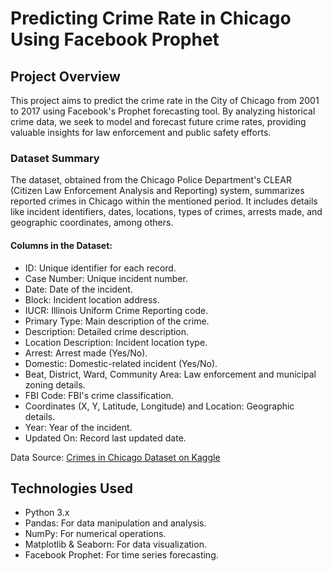 # Predicting Crime Rate in Chicago Using Facebook Prophet

## Project Overview

This project aims to predict the crime rate in the City of Chicago from 2001 to 2017 using Facebook's Prophet forecasting tool. By analyzing historical crime data, we seek to model and forecast future crime rates, providing valuable insights for law enforcement and public safety efforts.

### Dataset Summary

The dataset, obtained from the Chicago Police Department's CLEAR (Citizen Law Enforcement Analysis and Reporting) system, summarizes reported crimes in Chicago within the mentioned period. It includes details like incident identifiers, dates, locations, types of crimes, arrests made, and geographic coordinates, among others.

#### Columns in the Dataset:
- ID: Unique identifier for each record.
- Case Number: Unique incident number.
- Date: Date of the incident.
- Block: Incident location address.
- IUCR: Illinois Uniform Crime Reporting code.
- Primary Type: Main description of the crime.
- Description: Detailed crime description.
- Location Description: Incident location type.
- Arrest: Arrest made (Yes/No).
- Domestic: Domestic-related incident (Yes/No).
- Beat, District, Ward, Community Area: Law enforcement and municipal zoning details.
- FBI Code: FBI's crime classification.
- Coordinates (X, Y, Latitude, Longitude) and Location: Geographic details.
- Year: Year of the incident.
- Updated On: Record last updated date.

Data Source: [Crimes in Chicago Dataset on Kaggle](https://www.kaggle.com/currie32/crimes-in-chicago)

## Technologies Used

- Python 3.x
- Pandas: For data manipulation and analysis.
- NumPy: For numerical operations.
- Matplotlib & Seaborn: For data visualization.
- Facebook Prophet: For time series forecasting.
